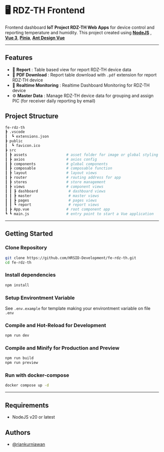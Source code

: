# 🖥 RDZ-TH Frontend

Frontend dashboard **IoT Project RDZ-TH Web Apps** for device control and reporting temperature and humidity. This project created using [**NodeJS**](https://nodejs.org/en) , [**Vue 3**](https://vuejs.org/), [**Pinia**](https://pinia.vuejs.org/), [**Ant Design Vue**](https://antdv.com/)

---

## Features

- 📧 **Report** : Table based view for report RDZ-TH device data
- 📄 **PDF Download** : Report table download with `.pdf` extension for report RDZ-TH device
- 📶 **Realtime Monitoring** : Realtime Dashboard Monitoring for RDZ-TH device
- ⚙ **Master Data** : Manage RDZ-TH device data for grouping and assign PIC (for receiver daily reporting by email)

## Project Structure

```bash
fe-rdz-th
┣ .vscode
┃  ┗ extensions.json
┣ public
┃  ┗ favicon.ico
┣ src
┃ ┣ assets                  # asset folder for image or global styling
┃ ┣ axios                   # axios config
┃ ┣ components              # global components
┃ ┣ composable              # composable function
┃ ┣ layout                  # layout views
┃ ┣ router                  # routing address for app
┃ ┣ stores                  # store management
┃ ┣ views                   # component views
┃ ┃ ┣ dashboard              # dashboard views
┃ ┃ ┣ master                 # master views
┃ ┃ ┣ pages                  # pages views
┃ ┃ ┗ report                 # report views
┃ ┣ App.vue                 # root component app
┗ ┗ main.js                 # entry point to start a Vue application
```

---

## Getting Started

### Clone Repository

```bash
git clone https://github.com/HRSID-Development/fe-rdz-th.git
cd fe-rdz-th
```

### Install dependencies

```bash
npm install
```

### Setup Environtment Variable

See `.env.example` for template making your environtment variable on file `.env`

### Compile and Hot-Reload for Development

```bash
npm run dev
```

### Compile and Minify for Production and Preview

```bash
npm run build
npm run preview
```

### Run with docker-compose

```bash
docker compose up -d
```

---

## Requirements

- NodeJS v20 or latest

## Authors

- [@riankurniawan](https://github.com/freakymind12)
